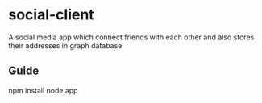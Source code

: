 # social-client
A social media app which connect friends with each other and also stores their addresses in graph database

## Guide
npm install
node app
